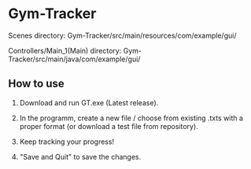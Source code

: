 # Gym-Tracker
Scenes directory:               Gym-Tracker/src/main/resources/com/example/gui/

Controllers/Main_1(Main) directory:     Gym-Tracker/src/main/java/com/example/gui/
## How to use
1) Download and run GT.exe (Latest release).

2) In the programm, create a new file / choose from existing .txts with a proper format (or download a test file from repository).

3) Keep tracking your progress!

4) "Save and Quit" to save the changes.
